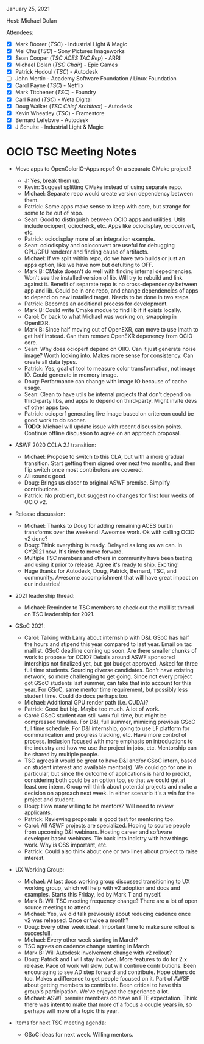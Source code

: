 <!-- SPDX-License-Identifier: CC-BY-4.0 -->
<!-- Copyright Contributors to the OpenColorIO Project. -->

January 25, 2021

Host: Michael Dolan

Attendees:
  * [X] Mark Boorer (_TSC_) - Industrial Light & Magic
  * [X] Mei Chu (_TSC_) - Sony Pictures Imageworks
  * [X] Sean Cooper (_TSC ACES TAC Rep_) - ARRI
  * [X] Michael Dolan (_TSC Chair_) - Epic Games
  * [X] Patrick Hodoul (_TSC_) - Autodesk
  * [ ] John Mertic - Academy Software Foundation / Linux Foundation
  * [X] Carol Payne (_TSC_) - Netflix
  * [X] Mark Titchener (_TSC_) - Foundry
  * [X] Carl Rand (_TSC_) - Weta Digital
  * [X] Doug Walker (_TSC Chief Architect_) - Autodesk
  * [X] Kevin Wheatley (_TSC_) - Framestore
  * [X] Bernard Lefebvre - Autodesk
  * [X] J Schulte - Industrial Light & Magic

# **OCIO TSC Meeting Notes**

* Move apps to OpenColorIO-Apps repo? Or a separate CMake project?
    - J: Yes, break them up.
    - Kevin: Suggest splitting CMake instead of using separate repo.
    - Michael: Separate repo would create version dependency between them.
    - Patrick: Some apps make sense to keep with core, but strange for some to 
      be out of repo.
    - Sean: Good to distinguish between OCIO apps and utilities. Utils include 
      ocioperf, ociocheck, etc. Apps like ociodisplay, ocioconvert, etc.
    - Patrick: ociodisplay more of an integration example.
    - Sean: ociodisplay and ocioconvert are useful for debugging CPU/GPU 
      renderer and finding cause of artifacts.
    - Michael: If we split within repo, do we have two builds or just an apps 
      option, like we have now but defulting to OFF.
    - Mark B: CMake doesn't do well with finding internal depednencies. Won't 
      see the installed version of lib. Will try to rebuild and link against 
      it. Benefit of separate repo is no cross-dependency between app and lib. 
      Could be in one repo, and change dependencies of apps to depend on new 
      installed target. Needs to be done in two steps.
    - Patrick: Becomes an additional process for development.
    - Mark B: Could write Cmake modue to find lib if it exists locally.
    - Carol: Or back to what Michael was working on, swapping in OpenEXR.
    - Mark B: Since half moving out of OpenEXR, can move to use Imath to get 
      half instead. Can then remove OpenEXR depenency from OCIO core.
    - Sean: Why does ocioperf depend on OIIO. Can it just generate noise image? 
      Worth looking into. Makes more sense for consistency. Can create all data 
      types.
    - Patrick: Yes, goal of tool to measure color transformation, not image IO. 
      Could generate in memory image.
    - Doug: Performance can change with image IO because of cache usage. 
    - Sean: Clean to have utils be internal projects that don't depend on 
      third-party libs, and apps to depend on third-party. Might invite devs of 
      other apps too.
    - Patrick: ocioperf generating live image based on critereon could be good 
      work to do sooner.
    - **TODO**: Michael will update issue with recent discussion points. 
      Continue offline discussion to agree on an approach proposal. 

* ASWF 2020 CCLA 2.1 transition:
    - Michael: Propose to switch to this CLA, but with a more gradual 
      transition. Start getting them signed over next two months, and then flip 
      switch once most contributors are covered.
    - All sounds good.
    - Doug: Brings us closer to original ASWF premise. Simplify contributions.
    - Patrick: No problem, but suggest no changes for first four weeks of OCIO 
      v2.

* Release discussion:
    - Michael: Thanks to Doug for adding remaining ACES builtin transforms over 
      the weekend! Aweomse work. Ok with calling OCIO v2 done?
    - Doug: Think everything is ready. Delayed as long as we can. In CY2021 now. 
      It's time to move forward.
    - Multiple TSC members and others in community have been testing and using 
      it prior to release. Agree it's ready to ship. Exciting!
    - Huge thanks for Autodesk, Doug, Patrick, Bernard, TSC, and community. 
      Awesome accomplishment that will have great impact on our industries!

* 2021 leadership thread:
    - Michael: Reminder to TSC members to check out the maillist thread on TSC 
      leadership for 2021.

* GSoC 2021:
    - Carol: Talking with Larry about internship with D&I. GSoC has half the 
      hours and stipend this year compared to last year. Email on tac maillist. 
      GSoC deadline coming up soon. Are there smaller chunks of work to propose 
      for OCIO? Details around ASWF sponsored interships not finalized yet, but 
      got budget approved. Asked for three full time students. Sourcing diverse 
      candidates. Don't have existing network, so more challenging to get 
      going. Since not every project got GSoC students last summer, can take 
      that into account for this year. For GSoC, same mentor time requirement, 
      but possibly less student time. Could do docs perhaps too.
    - Michael: Additional GPU render path (i.e. CUDA)?
    - Patrick: Good but big. Maybe too much. A lot of work.
    - Carol: GSoC student can still work full time, but might be compressed 
      timeline. For D&I, full summer, mimicing previous GSoC full time 
      schedule. For D&I internship, going to use LF platform for communication 
      and progress tracking, etc. Have more control of process. Inclusion 
      focused with more emphasis on introductions to the industry and how we 
      use the project in jobs, etc. Mentorship can be shared by multiple 
      people.
    - TSC agrees it would be great to have D&I and/or GSoC intern, based on
      student interest and available mentor(s). We could go for one in 
      particular, but since the outcome of applications is hard to predict, 
      considering both could be an option too, so that we could get at least 
      one intern. Group will think about potential projects and make a decision
      on approach next week. In either scenario it's a win for the project and 
      student.
    - Doug: How many willing to be mentors? Will need to review applicants.
    - Patrick: Reviewing proposals is good test for mentoring too.
    - Carol: All ASWF projects are specialized. Hoping to source people from 
      upcoming D&I webinars. Hosting career and software developer based 
      webinars. Tie back into indistry with how things work. Why is OSS 
      important, etc.
    - Patrick: Could also think about one or two lines about project to raise 
      interest.

* UX Working Group:
    - Michael: At last docs working group discussed transitioning to UX working 
      group, which will help with v2 adoption and docs and examples. Starts 
      this Friday, led by Mark T and myself.
    - Mark B: Will TSC meeting frequency change? There are a lot of open source 
      meetings to attend.
    - Michael: Yes, we did talk previously about reducing cadence once v2 was 
      released. Once or twice a month?
    - Doug: Every other week ideal. Important time to make sure rollout is 
      succesfull. 
    - Michael: Every other week starting in March?
    - TSC agrees on cadence change starting in March.
    - Mark B: Will Autodesk involvement change with v2 rollout?
    - Doug: Patrick and I will stay involved. More features to do for 2.x 
      release. Pace of work will slow, but will continue contributions. Been 
      encouraging to see AD step forward and contribute. Hope others do too. 
      Makes a difference to get people focused on it. Part of AWSF about 
      getting members to contribute. Been critical to have this group's 
      participation. We've enjoyed the experience a lot.
    - Michael: ASWF premier members do have an FTE expectation. Think there 
      was intent to make that more of a focus a couple years in, so perhaps 
      will more of a topic this year.

* Items for next TSC meeting agenda:
    - GSoC ideas for next week. Willing mentors.
